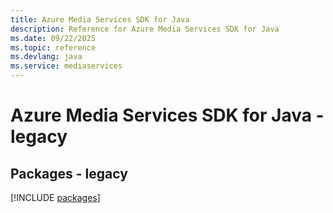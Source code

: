 ```yaml
---
title: Azure Media Services SDK for Java
description: Reference for Azure Media Services SDK for Java
ms.date: 09/22/2025
ms.topic: reference
ms.devlang: java
ms.service: mediaservices
---
```

# Azure Media Services SDK for Java - legacy
## Packages - legacy
[!INCLUDE [packages](media-services-index.md)]